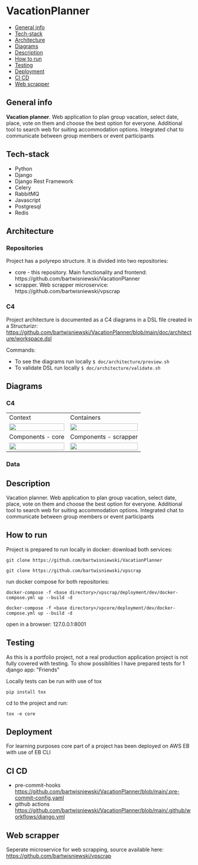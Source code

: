 # VacationPlanner

* [General info](#general-info)
* [Tech-stack](#tech-stack)
* [Architecture](#architecture)
* [Diagrams](#diagrams)
* [Description](#description)
* [How to run](#how-to-run)
* [Testing](#testing)
* [Deployment](#deployment)
* [CI CD](#ci-cd)
* [Web scrapper](#web-scrapper)

## General info
<b>Vacation planner</b>. Web application to plan group vacation, select date, place, vote on them and choose the best option for everyone. Additional tool to search web for suiting accommodation options. Integrated chat to communicate between group members or event participants

## Tech-stack
<ul>
<li>Python</li>
<li>Django</li>
<li>Django Rest Framework</li>
<li>Celery</li>
<li>RabbitMQ</li>
<li>Javascript</li>
<li>Postgresql</li>
<li>Redis</li>
</ul>

## Architecture
### Repositories
Project has a polyrepo structure. It is divided into two repositories:
<ul>
<li>core - this repository. Main functionality and frontend: https://github.com/bartwisniewski/VacationPlanner</li>
<li>scrapper. Web scrapper microservice: https://github.com/bartwisniewski/vpscrap
</ul>

### C4
Project architecture is documented as a C4 diagrams in a DSL file created in a Structurizr:
https://github.com/bartwisniewski/VacationPlanner/blob/main/doc/architecture/workspace.dsl

Commands:
- To see the diagrams run locally `$ doc/architecture/preview.sh`
- To validate DSL run locally `$ doc/architecture/validate.sh`

## Diagrams
### C4

|||
| ------------- | ------------- |
| Context  | Containers |
|<img src="https://user-images.githubusercontent.com/29715549/232713086-7a390ced-7f95-46b5-8d13-27debedd0fc8.png" width="100%" height="100%">|<img src="https://user-images.githubusercontent.com/29715549/232713973-82ad524a-6d9e-4881-9583-71fc28d3cacb.png" width="100%" height="100%">|
| Components - core  | Components - scrapper |
|<img src="https://user-images.githubusercontent.com/29715549/232714034-2b2d9003-0a35-4098-b768-e033a77ced60.png" width="100%" height="100%">|<img src="https://user-images.githubusercontent.com/29715549/232714101-01695b24-ab07-4cb8-8467-507848e685c1.png" width="100%" height="100%">|

### Data

## Description
Vacation planner. Web application to plan group vacation, select date, place, vote on them and choose the best option for everyone. Additional tool to search web for suiting accommodation options. Integrated chat to communicate between group members or event participants

## How to run
Project is prepared to run locally in docker:
download both services:

```git clone https://github.com/bartwisniewski/VacationPlanner```

```git clone https://github.com/bartwisniewski/vpscrap```

run docker compose for both repositories:

```docker-compose -f <base directory>/vpscrap/deployment/dev/docker-compose.yml up --build -d```

```docker-compose -f <base directory>/vpcore/deployment/dev/docker-compose.yml up --build -d```

open in a browser:
127.0.0.1:8001

## Testing
As this is a portfolio project, not a real production application project is not fully covered with testing. To show possiblities I have prepared tests for 1 django app: "Friends"

Locally tests can be run with use of tox

```pip install tox```

cd to the project and run:

```tox -e core```

## Deployment
For learning purposes core part of a project has been deployed on AWS EB with use of EB CLI

## CI CD
- pre-commit-hooks
https://github.com/bartwisniewski/VacationPlanner/blob/main/.pre-commit-config.yaml
- github actions
https://github.com/bartwisniewski/VacationPlanner/blob/main/.github/workflows/django.yml

## Web scrapper
Seperate microservice for web scrapping, source available here:
https://github.com/bartwisniewski/vpscrap
